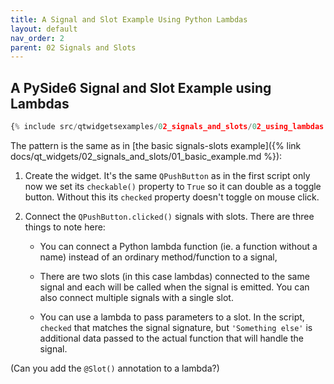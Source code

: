 ```yaml
---
title: A Signal and Slot Example Using Python Lambdas
layout: default
nav_order: 2
parent: 02 Signals and Slots
---
```


## A PySide6 Signal and Slot Example using Lambdas

```python
{% include src/qtwidgetsexamples/02_signals_and_slots/02_using_lambdas.py %}
```

The pattern is the same as in [the basic signals-slots example]({% link docs/qt_widgets/02_signals_and_slots/01_basic_example.md %}):

1. Create the widget. It's the same `QPushButton` as in the first script only now we set its `checkable()` property to `True` so it can double as a toggle button. Without this its `checked` property doesn't toggle on mouse click.

2. Connect the `QPushButton.clicked()` signals with slots. There are three things to note here:

    - You can connect a Python lambda function (ie. a  function without a name) instead of an ordinary method/function to a signal,

    - There are two slots (in this case lambdas) connected to the same signal and each will be called when the signal is emitted. You can also connect multiple signals with a single slot.

    - You can use a lambda to pass parameters to a slot. In the script, `checked` that matches the signal signature, but `'Something else'` is additional data passed to the actual function that will handle the signal.
    
(Can you add the `@Slot()` annotation to a lambda?)